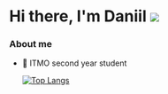 # Hi there, I'm Daniil ![](https://github.com/blackcater/blackcater/raw/main/images/Hi.gif) 
### About me

- 🔭 ITMO second year student

  [![Top Langs](https://github-readme-stats.vercel.app/api/top-langs/?username=daniilzen7)](https://github.com/daniilzen7/github-readme-stats)

<!--
**daniilzen7/daniilzen7** is a ✨ _special_ ✨ repository because its `README.md` (this file) appears on your GitHub profile.

Here are some ideas to get you started:

- 🔭 I’m currently working on ITMO
- 🌱 I’m currently learning ...
- 👯 I’m looking to collaborate on ...
- 🤔 I’m looking for help with ...
- 💬 Ask me about ...
- 📫 How to reach me: ...
- 😄 Pronouns: ...
- ⚡ Fun fact: ...
-->
